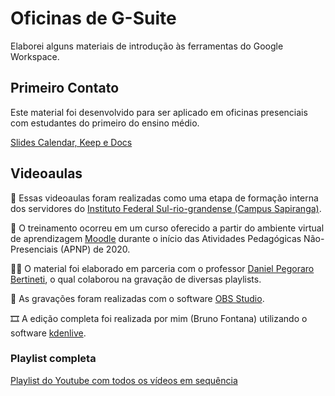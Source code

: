 # Oficinas de G-Suite

Elaborei alguns materiais de introdução às ferramentas do Google Workspace. 

## Primeiro Contato

Este material foi desenvolvido para ser aplicado em oficinas presenciais com estudantes do primeiro do ensino médio.

[Slides Calendar, Keep e Docs](./Oficina&#32;sobre&#32;Ferramentas&#32;Digitais.pdf)

## Videoaulas

:school: Essas videoaulas foram realizadas como uma etapa de formação interna dos servidores do [Instituto Federal Sul-rio-grandense (Campus Sapiranga)](http://www.sapiranga.ifsul.edu.br/). 

:calling: O treinamento ocorreu em um curso oferecido a partir do ambiente virtual de aprendizagem [Moodle](http://ava.ifsul.edu.br/sapiranga/) durante o início das Atividades Pedagógicas Não-Presenciais (APNP) de 2020.

:man_teacher: O material foi elaborado em parceria com o professor [Daniel Pegoraro Bertineti](http://lattes.cnpq.br/5555907952912866), o qual colaborou na gravação de diversas playlists.

:movie_camera: As gravações foram realizadas com o software [OBS Studio](https://obsproject.com/pt-br/).

:film_strip: A edição completa foi realizada por mim (Bruno Fontana) utilizando o software [kdenlive](https://kdenlive.org/en/).



### Playlist completa

[Playlist do Youtube com todos os vídeos em sequência](https://youtube.com/playlist?list=PL3OJdMPhcoIy7YLcv9w9hs1pfGdKYqc1S)

